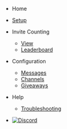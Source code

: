  - Home 

  - [Setup](index.md)
 
 - Invite Counting
 
   - [View](counts.md)
   - [Leaderboard](leaderboards.md)

- Configuration

  - [Messages](messages.md)
  - [Channels](channels.md)
  - [Giveaways](giveaways.md)
 
- Help

  - [Troubleshooting](trouble.md)

- [![Discord](/assets/img/discord_icon.svg ':size=50x50')](https://discord.gg/yRqrjY3)
